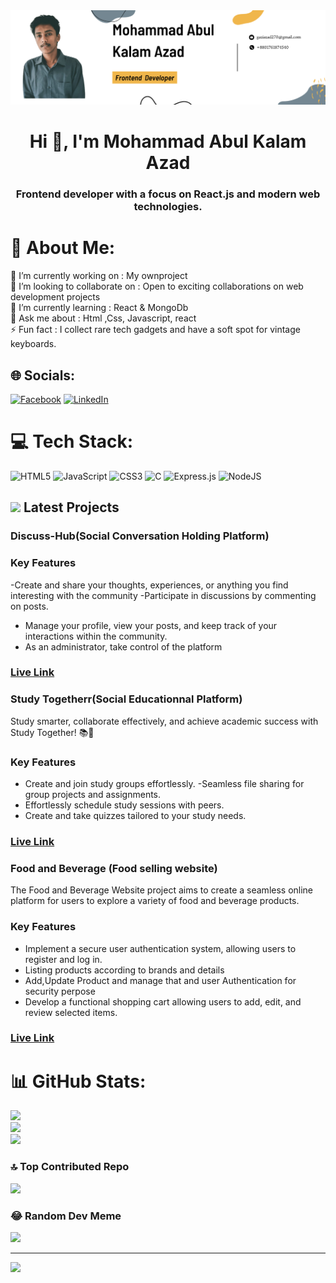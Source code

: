 
<img src="Navy And White Geometric Technology  LinkedIn Banner.png">

<h1 align="center">Hi 👋, I'm Mohammad Abul Kalam Azad</h1>
<h3 align="center">Frontend developer with a focus on React.js and modern web technologies.</h3>

# 💫 About Me:
🔭 I’m currently working on :  My ownproject<br>👯 I’m looking to collaborate on :  Open to exciting collaborations on web development projects<br>🌱 I’m currently learning : React & MongoDb<br>💬 Ask me about : Html  ,Css,  Javascript, react<br>⚡ Fun fact : I collect rare tech gadgets and have a soft spot for vintage keyboards.


## 🌐 Socials:
[![Facebook](https://img.shields.io/badge/Facebook-%231877F2.svg?logo=Facebook&logoColor=white)](https://facebook.com/gaziabulkalam.azad.75) [![LinkedIn](https://img.shields.io/badge/LinkedIn-%230077B5.svg?logo=linkedin&logoColor=white)](https://linkedin.com/in/gazi-azad-49ab71294/) 

# 💻 Tech Stack:
![HTML5](https://img.shields.io/badge/html5-%23E34F26.svg?style=for-the-badge&logo=html5&logoColor=white) ![JavaScript](https://img.shields.io/badge/javascript-%23323330.svg?style=for-the-badge&logo=javascript&logoColor=%23F7DF1E) ![CSS3](https://img.shields.io/badge/css3-%231572B6.svg?style=for-the-badge&logo=css3&logoColor=white) ![C](https://img.shields.io/badge/c-%2300599C.svg?style=for-the-badge&logo=c&logoColor=white) ![Express.js](https://img.shields.io/badge/express.js-%23404d59.svg?style=for-the-badge&logo=express&logoColor=%2361DAFB) ![NodeJS](https://img.shields.io/badge/node.js-6DA55F?style=for-the-badge&logo=node.js&logoColor=white) 


##  <img src="https://c.tenor.com/NCRHhqkXrJYAAAAi/programmers-go-internet.gif" width="25"> Latest Projects

<h3>Discuss-Hub(Social Conversation Holding Platform)</h3>

### Key Features

-Create and share your thoughts, experiences, or anything you find interesting with the community
-Participate in discussions by commenting on posts. 
- Manage your profile, view your posts, and keep track of your interactions within the community.
- As an administrator, take control of the platform

### <a href="https://discuss-hub-ec6b5.web.app/">Live Link</a>

<h3>Study Togetherr(Social Educationnal Platform)</h3>
Study smarter, collaborate effectively, and achieve academic success with Study Together! 📚🚀

### Key Features

- Create and join study groups effortlessly.
-Seamless file sharing for group projects and assignments.
- Effortlessly schedule study sessions with peers.
- Create and take quizzes tailored to your study needs.

### <a href="https://study-together-10951.web.app/">Live Link</a>

<h3>Food and Beverage (Food selling website)</h3>
The Food and Beverage Website project aims to create a seamless online platform for users to explore a variety of food and beverage products.

### Key Features

- Implement a secure user authentication system, allowing users to register and log in.
- Listing products according to brands and details
- Add,Update Product and manage that and user Authentication for security perpose
- Develop a functional shopping cart allowing users to add, edit, and review selected items.

### <a href="https://food-and-beverage-8cdde.web.app/">Live Link</a>




# 📊 GitHub Stats:
![](https://github-readme-stats.vercel.app/api?username=gazi275&theme=dark&hide_border=false&include_all_commits=false&count_private=true)<br/>
![](https://github-readme-streak-stats.herokuapp.com/?user=gazi275&theme=dark&hide_border=false)<br/>
![](https://github-readme-stats.vercel.app/api/top-langs/?username=gazi275&theme=dark&hide_border=false&include_all_commits=false&count_private=true&layout=compact)


### 🔝 Top Contributed Repo
![](https://github-contributor-stats.vercel.app/api?username=gazi275&limit=5&theme=dark&combine_all_yearly_contributions=true)

### 😂 Random Dev Meme
<img src='https://randommeme-five.vercel.app/' style="height: 400px;"/>

---
[![](https://visitcount.itsvg.in/api?id=gazi275&icon=0&color=0)](https://visitcount.itsvg.in)





